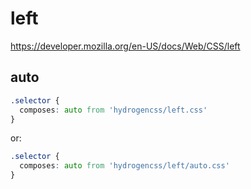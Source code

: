 # left

https://developer.mozilla.org/en-US/docs/Web/CSS/left

## auto
```css
.selector {
  composes: auto from 'hydrogencss/left.css'
}
```

or:
```css
.selector {
  composes: auto from 'hydrogencss/left/auto.css'
}
```

